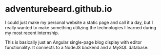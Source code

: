 # adventurebeard.github.io

I could just make my personal website a static page and call it a day, but I really wanted to make something utilizing the technologies I learned during my most recent internship.

This is basically just an Angular single-page blog display with editor functionality. It connects to a NodeJS backend and a MySQL database. 

